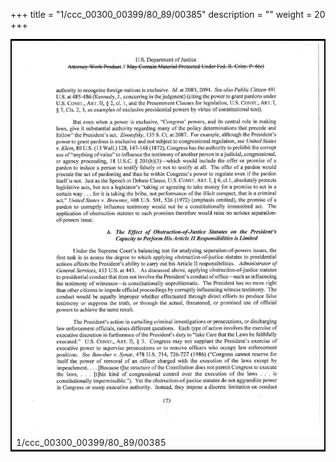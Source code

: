 +++
title = "1/ccc_00300_00399/80_89/00385"
description = ""
weight = 20
+++

<table style="border:2px solid black;max-width:800px;max-height:800px;" 
><tr><td>
<img class="center-fit-jpg"
src="/jpg_/jpg_mueller_report_searchable_385.jpg">
1/ccc_00300_00399/80_89/00385
</img></td></tr></table>
